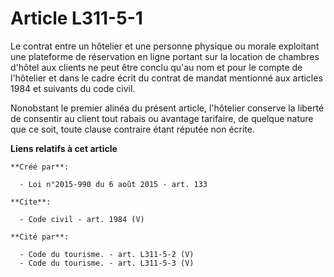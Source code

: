 # Article L311-5-1

Le contrat entre un hôtelier et une personne physique ou morale exploitant une plateforme de réservation en ligne portant sur
la location de chambres d'hôtel aux clients ne peut être conclu qu'au nom et pour le compte de l'hôtelier et dans le cadre
écrit du contrat de mandat mentionné aux articles 1984 et suivants du code civil. 

Nonobstant le premier alinéa du présent article, l'hôtelier conserve la liberté de consentir au client tout rabais ou
avantage tarifaire, de quelque nature que ce soit, toute clause contraire étant réputée non écrite.

**Liens relatifs à cet article**

	**Créé par**:

	  - Loi n°2015-990 du 6 août 2015 - art. 133

	**Cite**:

	  - Code civil - art. 1984 (V)

	**Cité par**:

	  - Code du tourisme. - art. L311-5-2 (V)
	  - Code du tourisme. - art. L311-5-3 (V)
